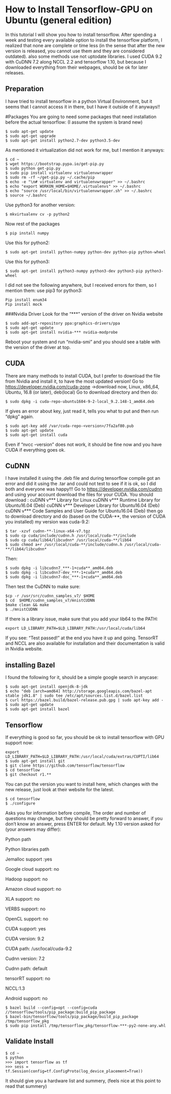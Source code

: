 # How to Install Tensorflow-GPU on Ubuntu (general edition)

In this tutorial I will show you how to install tensorflow.
After spending a week and testing every available option to install the tensorflow platform, I realized that none are complete or time less (in the sense that after the new version is released, you cannot use them and they are considered outdated). also some methods use not uptodate libraries. I used CUDA 9.2 with CuDNN 7.2 along NCCL 2.2 and tensorflow 1.10, but because I downloaded everything from their webpages, should be ok for later releases.

## Preparation
I have tried to install tensorflow in a python Virtual Environment, but it seems that I cannot access it in there, but I have it outside of it anyways!! 

#Packages
You are going to need some packages that need installation before the actual tensorflow: (I assume the system is brand new)
```
$ sudo apt-get update
$ sudo apt-get upgrade
$ sudo apt-get install python2.7-dev python3.5-dev
```
As mentioned it virtualization did not work for me, but I mention it anyways:
```
$ cd ~
$ wget https://bootstrap.pypa.io/get-pip.py
$ sudo python get-pip.py
$ sudo pip install virtualenv virtualenvwrapper
$ sudo rm -rf ~/get-pip.py ~/.cache/pip
$ echo -e "\n# virtualenv and virtualenvwrapper" >> ~/.bashrc
$ echo "export WORKON_HOME=$HOME/.virtualenvs" >> ~/.bashrc
$ echo "source /usr/local/bin/virtualenvwrapper.sh" >> ~/.bashrc
$ source ~/.bashrc
```
Use python3 for another version:
```
$ mkvirtualenv cv -p python2
```
Now rest of the packages
```
$ pip install numpy
```
Use this for python2:
```
$ sudo apt-get install python-numpy python-dev python-pip python-wheel
```
Use this for python3:
```
$ sudo apt-get install python3-numpy python3-dev python3-pip python3-wheel
```
I did not see the following anywhere, but I received errors for them, so I mention them: use pip3 for python3:
```
Pip install enum34
Pip install mock
```
###Nvidia Driver
Look for the “***” version of the driver on Nvidia website
```
$ sudo add-apt-repository ppa:graphics-drivers/ppa
$ sudo apt-get update
$ sudo apt-get install nvidia-*** nvidia-modprobe
```
Reboot your system and run “nvidia-smi” and you should see a table with the version of the driver at top.

## CUDA
There are many methods to install CUDA, but I prefer to download the file from Nvidia and install it, to have the most updated version!
Go to https://developer.nvidia.com/cuda-zone
->download now, Linux, x86_64, Ubuntu, 16.8 (or later), deb(local)
Go to download directory and then do:
```
$ sudo dpkg -i cuda-repo-ubuntu1604-9-2-local_9.2.148-1_amd64.deb
```
If gives an error about key, just read it, tells you what to put and then run “dpkg” again.
```
$ sudo apt-key add /var/cuda-repo-<version>/7fa2af80.pub
$ sudo apt-get update
$ sudo apt-get install cuda
```
Even if “nvcc –version” does not work, it should be fine now and you have CUDA if everything goes ok.

## CuDNN
I have installed it using the .deb file and during tensorflow compile got an error and did it using the .tar and could not test to see if it is ok, so I did both and everyone was happy!!!
Go to https://developer.nvidia.com/cudnn and using your account download the files for your CUDA. You should download :
cuDNN v*** Library for Linux
cuDNN v*** Runtime Library for Ubuntu16.04 (Deb)
cuDNN v*** Developer Library for Ubuntu16.04 (Deb)
cuDNN v*** Code Samples and User Guide for Ubuntu16.04 (Deb)
then go to download directory and do (based on the CUDA-**, the version of CUDA you installed) my version was cuda-9.2:
```
$ tar -xzvf cudnn-**-linux-x64-v7.tgz
$ sudo cp cuda/include/cudnn.h /usr/local/cuda-**/include
$ sudo cp cuda/lib64/libcudnn* /usr/local/cuda-**/lib64
$ sudo chmod a+r /usr/local/cuda-**/include/cudnn.h /usr/local/cuda-**/lib64/libcudnn*
```
Then: 
```
$ sudo dpkg -i libcudnn7_***-1+cuda**_amd64.deb
$ sudo dpkg -i libcudnn7-dev_***-1+cuda**_amd64.deb
$ sudo dpkg -i libcudnn7-doc_***-1+cuda**_amd64.deb
```
Then test the CuDNN to make sure:
```
$cp -r /usr/src/cudnn_samples_v7/ $HOME
$ cd  $HOME/cudnn_samples_v7/mnistCUDNN
$make clean && make
$ ./mnistCUDNN
```
If there is a library issue, make sure that you add your lib64 to the PATH:
```
export LD_LIBRARY_PATH=$LD_LIBRARY_PATH:/usr/local/cuda/lib64
```

If you see: “Test passed!” at the end you have it up and going.
TensorRT and NCCL are also available for installation and their documentation is valid in Nvidia website.
## installing Bazel
I found the following for it, should be a simple google search in anycase:
```
$ sudo apt-get install openjdk-8-jdk
$ echo "deb [arch=amd64] http://storage.googleapis.com/bazel-apt stable jdk1.8" | sudo tee /etc/apt/sources.list.d/bazel.list
$ curl https://bazel.build/bazel-release.pub.gpg | sudo apt-key add -
$ sudo apt-get update
$ sudo apt-get install bazel
```
## Tensorflow
If everything is good so far, you should be ok to install tensorflow with GPU support now:
```
export LD_LIBRARY_PATH=$LD_LIBRARY_PATH:/usr/local/cuda/extras/CUPTI/lib64
$ sudo apt-get install git
$ git clone https://github.com/tensorflow/tensorflow
$ cd tensorflow
$ git checkout r1.**
```
You can put the version you want to install here, which changes with the new release, just look at their website for the latest. 
```
$ cd tensorflow
$ ./configure
```
Asks you for information before compile, The order and number of questions may change, but they should be pretty forward to answer, if you don’t know an answer, press ENTER for default.
My 1.10 version asked for (your answers may differ):

Python path

Python libraries path

Jemalloc support :yes

Google cloud support: no

Hadoop support: no

Amazon cloud support: no

XLA support: no

VERBS support: no

OpenCL support: no

CUDA support: yes

CUDA version: 9.2

CUDA path: /usr/local/cuda-9.2

Cudnn version: 7.2

Cudnn path: default 

tensorRT support: no

NCCL:1.3

Android support: no

```
$ bazel build --config=opt --config=cuda //tensorflow/tools/pip_package:build_pip_package
$ bazel-bin/tensorflow/tools/pip_package/build_pip_package /tmp/tensorflow_pkg
$ sudo pip install /tmp/tensorflow_pkg/tensorflow-***-py2-none-any.whl
```
## Validate Install
```
$ cd ~
$ python
>>> import tensorflow as tf
>>> sess = tf.Session(config=tf.ConfigProto(log_device_placement=True))
```
It should give you a hardware list and summery, (feels nice at this point to read that summery)

